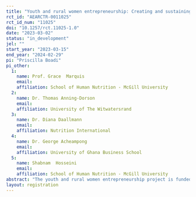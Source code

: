 ```yaml
---
title: "Youth and rural women entrepreneurship: Creating and sustaining alternative livelihood options in Ghana"
rct_id: "AEARCTR-0011025"
rct_id_num: "11025"
doi: "10.1257/rct.11025-1.0"
date: "2023-03-02"
status: "in_development"
jel: ""
start_year: "2023-03-15"
end_year: "2024-02-29"
pi: "Priscilla Boadi"
pi_other:
  1:
    name: Prof. Grace  Marquis
    email: 
    affiliation: School of Human Nutrition - McGill University
  2:
    name: Dr. Thomas Anning-Dorson
    email: 
    affiliation: University of The Witwatersrand
  3:
    name: Dr. Diana Daallmann
    email: 
    affiliation: Nutrition International
  4:
    name: Dr. George Acheampong
    email: 
    affiliation: University of Ghana Business School
  5:
    name: Shabnam  Hosseini
    email: 
    affiliation: School of Human Nutrition - McGill University
abstract: "The youth and rural women entrepreneurship project is funded by the McGill University MasterCard Foundation Transitions Fund Project. This project is a partnership between McGill University, the Association of Ghana Industries (AGI), the University of Ghana Nutrition Research and Training Center (NRTC) and the University of Ghana Business School (UGBS) and seeks to promote the collaborative creation of agricultural enterprises between graduates and rural women entrepreneurs. The project leverages the business contest organized by AGI to create an entrepreneurship hub at the NRTC, which will serve as a location for capacity building, creativity, innovation, and business incubation for the jointly created start-ups of graduates and rural women entrepreneurs."
layout: registration
---
```


